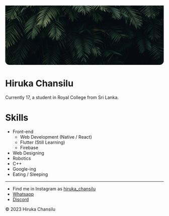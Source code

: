 ![Header](./Assets/header.webp)

# Hiruka Chansilu

Currently 17, a student in Royal College from Sri Lanka.

# Skills

- Front-end
  - Web Development (Native / React)
  - Flutter (Still Learning)
  - Firebase
- Web Designing
- Robotics
- C++
- Google-ing
- Eating / Sleeping

---

- Find me in Instagram as [hiruka_chansilu](https://www.instagram.com/hiruka_chansilu/)
- [Whatsapp](https://wa.me/qr/RKDKFKPMUHAOA1)
- [Discord](https://discordapp.com/users/781518878365843486)

© 2023 Hiruka Chansilu
